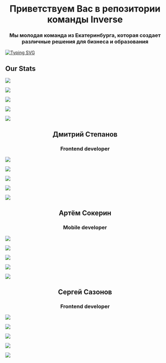 <h1 align="center">Приветствуем Вас в репозитории команды Inverse</h1>
<h3 align="center">Мы молодая команда из Екатеринбурга, которая создает различные решения для бизнеса и образования</h3>


[![Typing SVG](https://readme-typing-svg.herokuapp.com?font=Fira+Code&weight=500&size=24&pause=1000&color=FF5A49&center=true&vCenter=true&width=435&lines=Inverse+roster)](https://git.io/typing-svg)

<h2>Our Stats</h2>

![](https://github-profile-summary-cards.vercel.app/api/cards/profile-details?username=InverseTeam&theme=solarized_dark)


![](https://github-profile-summary-cards.vercel.app/api/cards/most-commit-language?username=InverseTeam&theme=solarized_dark)


![](https://github-profile-summary-cards.vercel.app/api/cards/repos-per-language?username=InverseTeam&theme=solarized_dark)


![](https://github-profile-summary-cards.vercel.app/api/cards/stats?username=inverseteam&theme=solarized_dark)


![](https://github-profile-summary-cards.vercel.app/api/cards/productive-time?username=InverseTeam&theme=solarized_dark)
<h2 align="center">Дмитрий Степанов</h2>
<h3 align="center">Frontend developer</h3>

![](https://github-profile-summary-cards.vercel.app/api/cards/profile-details?username=mack1ch&theme=solarized_dark)


![](https://github-profile-summary-cards.vercel.app/api/cards/most-commit-language?username=mack1ch&theme=solarized_dark)


![](https://github-profile-summary-cards.vercel.app/api/cards/repos-per-language?username=mack1ch&theme=solarized_dark)


![](https://github-profile-summary-cards.vercel.app/api/cards/stats?username=mack1ch&theme=solarized_dark)


![](https://github-profile-summary-cards.vercel.app/api/cards/productive-time?username=mack1ch&theme=solarized_dark)

<h2 align="center">Артём Сокерин</h2>
<h3 align="center">Mobile developer</h3>

![](https://github-profile-summary-cards.vercel.app/api/cards/profile-details?username=RambleTOT&theme=solarized_dark)


![](https://github-profile-summary-cards.vercel.app/api/cards/most-commit-language?username=RambleTOT&theme=solarized_dark)


![](https://github-profile-summary-cards.vercel.app/api/cards/repos-per-language?username=RambleTOT&theme=solarized_dark)


![](https://github-profile-summary-cards.vercel.app/api/cards/stats?username=RambleTOT&theme=solarized_dark)


![](https://github-profile-summary-cards.vercel.app/api/cards/productive-time?username=RambleTOT&theme=solarized_dark)

<h2 align="center">Сергей Сазонов</h2>
<h3 align="center">Frontend developer</h3>

![](https://github-profile-summary-cards.vercel.app/api/cards/profile-details?username=OraPoulpe&theme=solarized_dark)


![](https://github-profile-summary-cards.vercel.app/api/cards/most-commit-language?username=OraPoulpe&theme=solarized_dark)


![](https://github-profile-summary-cards.vercel.app/api/cards/repos-per-language?username=OraPoulpe&theme=solarized_dark)


![](https://github-profile-summary-cards.vercel.app/api/cards/stats?username=OraPoulpe&theme=solarized_dark)


![](https://github-profile-summary-cards.vercel.app/api/cards/productive-time?username=OraPoulpe&theme=solarized_dark)

